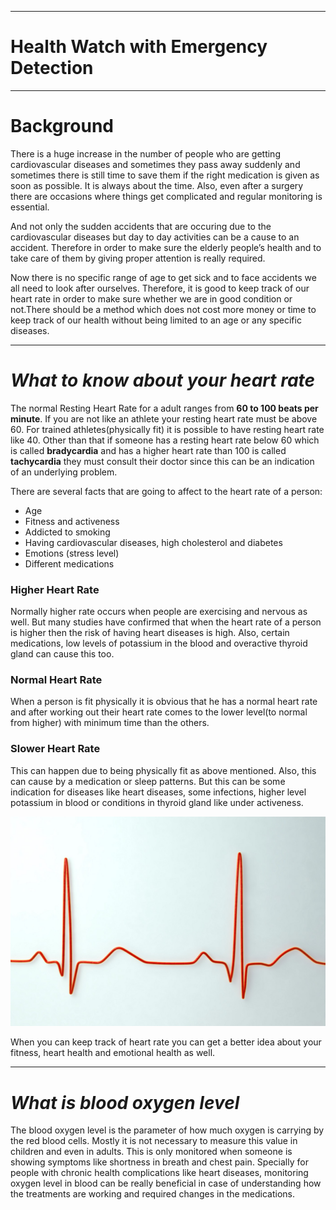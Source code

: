___
# Health Watch with Emergency Detection
___

# Background

There is a huge increase in the number of people who are getting cardiovascular diseases and sometimes they pass away suddenly and sometimes there is still time to save them if the right medication is given as soon as possible. It is always about the time. Also, even after a surgery there are occasions where things get complicated and regular monitoring is essential.

And not only the sudden accidents that are occuring due to the cardiovascular diseases but day to day activities can be a cause to an accident. Therefore in order to make sure the elderly people’s health and to take care of them by giving proper attention is really required.

Now there is no specific range of age to get sick and to face accidents we all need to look after ourselves. Therefore, it is good to keep track of our heart rate in order to make sure whether we are in good condition or not.There should be a method which does not cost more money or time to keep track of our health without being limited to an age or any specific diseases.

___
# _What to know about your heart rate_

The normal Resting Heart Rate for a adult ranges from **60 to 100 beats per minute**. If you are not like an athlete your resting heart rate must be above 60. For trained athletes(physically fit) it is possible to have resting heart rate like 40. Other than that if someone has a resting heart rate below 60 which is called **bradycardia** and has a higher heart rate than 100 is called **tachycardia** they must consult their doctor since this can be an indication of an underlying problem.

There are several facts that are going to affect to the heart rate of a person:

- Age
- Fitness and activeness
- Addicted to smoking
- Having cardiovascular diseases, high cholesterol and diabetes
- Emotions (stress level)
- Different medications

### Higher Heart Rate
Normally higher rate occurs when people are exercising and nervous as well. But many studies have confirmed that when the heart rate of a person is higher then the risk of having heart diseases is high. Also, certain medications, low levels of potassium in the blood and overactive thyroid gland can cause this too.

### Normal Heart Rate
When a person is fit physically it is obvious that he has a normal heart rate and after working out their heart rate comes to the lower level(to normal from higher) with minimum time than the others. 

### Slower Heart Rate
This can happen due to being physically fit as above mentioned. Also, this can cause by a medication or sleep patterns. But this can be some indication for diseases like heart diseases, some infections, higher level potassium in blood or conditions in thyroid gland like under activeness.

![image](./images/heart_rate.jpeg)

When you can keep track of heart rate you can get a better idea about your fitness, heart health and emotional health as well.

----------------------------------------------------------------------------------------------------------------------------------------------------------

# _What is blood oxygen level_

The blood oxygen level is the parameter of how much oxygen is carrying by the red blood cells. Mostly it is not necessary to measure this value in children and even in adults. This is only monitored when someone is showing symptoms like shortness in breath and chest pain. Specially for people with chronic health complications like heart diseases, monitoring oxygen level in blood can be really beneficial in case of understanding how the treatments are working and required changes in the medications.



